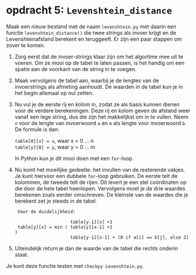 # opdracht 5: `Levenshtein_distance`

Maak een nieuw bestand met de naam `levenshtein.py` met daarin een functie
`levenshtein_distance()` die twee strings als invoer krijgt en de
Levenshteinafstand berekent en teruggeeft. Er zijn een paar stappen om zover te
komen.

1. Zorg eerst dat de invoer-strings klaar zijn om het algoritme mee uit te
voeren. Om ze mooi op de tabel te laten passen, is het handig om een spatie aan
de voorkant van de string in te voegen.

2. Maak vervolgens de tabel aan, waarbij je de lengtes van de invoerstrings als
afmeting aanhoudt. De waarden in de tabel kun je in het begin allemaal op nul
zetten.

3. Nu vul je de eerste rij en kolom in, zodat ze als basis kunnen dienen voor
de verdere berekeningen. Deze rij en kolom geven de afstand weer vanaf een lege
string, dus die zijn het makkelijkst om in te vullen. Neem `n` voor de lengte
van invoerwoord `a` en `m` als lengte voor invoerwoord `b`. De formule is dan:

    `table[0][x] = x`, waar x = 0 ... n  
    `table[y][0] = y`, waar y = 0 ... m  

    In Python kun je dit mooi doen met een `for`-loop.

4. Nu komt het moeilijke gedeelte: het invullen van de resterende vakjes. Je
kunt hiervoor een dubbele `for`-loop gebruiken. De eerste telt de kolommen, de
tweede telt de rijen. Dit levert je een stel coördinaten op die door de hele
tabel heenlopen. Vervolgens moet je de drie waardes berekenen zoals eerder
omschreven. De kleinste van de waardes die je berekent zet je steeds in de tabel.

	    Voor de duidelijkheid:

	                        table[y-1][x] +1
	    table[y][x] = min ( table[y][x-1] +1                                )
	                        table[y-1][x-1] + (0 if a[i] == b[j], else 2)

5. Uiteindelijk return je dan de waarde van de tabel die rechts onderin staat.

Je kunt deze functie testen met `checkpy Levenshtein.py`.

